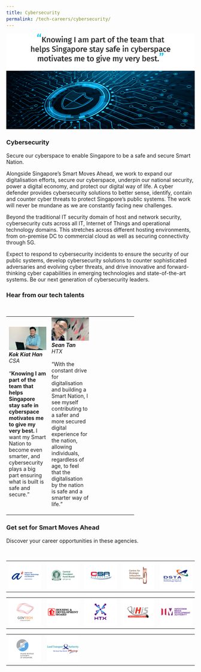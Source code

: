 ```yaml
---
title: Cybersecurity
permalink: /tech-careers/cybersecurity/
---
```

![](/images/hero-cybersecurity.jpg)

### **Cybersecurity**

Secure our cyberspace to enable Singapore to be a safe and secure Smart Nation. 

Alongside Singapore’s Smart Moves Ahead, we work to expand our digitalisation efforts, secure our cyberspace, underpin our national security, power a digital economy, and protect our digital way of life. A cyber defender provides cybersecurity solutions to better sense, identify, contain and counter cyber threats to protect Singapore’s public systems. The work will never be mundane as we are constantly facing new challenges. 

Beyond the traditional IT security domain of host and network security, cybersecurity cuts across all IT, Internet of Things and operational technology domains. This stretches across different hosting environments, from on-premise DC to commercial cloud as well as securing connectivity through 5G. 

Expect to respond to cybersecurity incidents to ensure the security of our public systems, develop cybersecurity solutions to counter sophisticated adversaries and evolving cyber threats, and drive innovative and forward-thinking cyber capabilities in emerging technologies and state-of-the-art systems. Be our next generation of cybersecurity leaders.


### **Hear from our tech talents**

<table width="300px">
<tbody><br>
      <td width="100px">
      <img src="/images/kok-kiat-han.png" alt="Kok Kiat Han" title="Tech Talent" /><br><em><strong>Kok Kiat Han</strong><br>CSA</em><br><br>“<strong>Knowing I am part of the team that helps Singapore stay safe in cyberspace motivates me to give my very best.</strong> I want my Smart Nation to become even smarter, and cybersecurity plays a big part ensuring what is built is safe and secure.”<br><br>
      </td>
      <td width="100px">
      <img src="/images/sean-tan.png" alt="Sean Tan" title="Tech Talent" /><br><em><strong>Sean Tan</strong><br>HTX</em><br><br>“With the constant drive for digitalisation and building a Smart Nation, I see myself contributing to a safer and more secured digital experience for the nation, allowing individuals, regardless of age, to feel that the digitalisation by the nation is safe and a smarter way of life.”<br><br>
      </td>
			<td width="100px">
      <img src="/images/hidden.gif"><br><br>
      </td>
  </tbody>
</table>

### **Get set for Smart Moves Ahead**
Discover your career opportunities in these agencies.

<table width="500px">
<tbody><br>
      <td width="100px"><a href="https://careers.a-star.edu.sg/" target="new"><img src="/images/logo-astar.png" alt="ASTAR" title="ASTAR"/></a></td>
      <td width="100px"><a href="https://www.cpf.gov.sg/members/careers" target="new"><img src="/images/logo-cpf.png" alt="CPFB" title="CPFB"/></a></td>
      <td width="100px"><a href="https://www.csa.gov.sg/careers/overview" target="new"><img src="/images/logo-csa.png" alt="A-Star" title="A-Star"/></a></td>
      <td width="100px"><a href="https://www.csit.gov.sg/" target="new"><img src="/images/logo-csit.png" alt="CSIT" title="CSIT"/></a></td>
      <td width="100px"><a href="https://careers.pageuppeople.com/845/cw/en/listing/" target="new"><img src="/images/logo-dsta.png" alt="DSTA" title="DSTA"/></a></td>
</tbody>
</table>

<table width="500px">
<tbody>
      <td width="100px"><a href="https://go.gov.sg/GovTechCareers" target="new"><img src="/images/logo-govtech.png" alt="A-Star" title="A-Star"/></a></td>
      <td width="100px"><a href="https://www.hdb.gov.sg/cs/infoweb/about-us/careers/career-opportunities" target="new"><img src="/images/logo-hdb.png" alt="HDB" title="HDB"/></a></td>
      <td width="100px"><a href="https://www.htx.gov.sg/join-us/careers" target="new"><img src="/images/logo-htx.png" alt="HTX" title="HTX"/></a></td>
      <td width="100px"><a href="https://www.ihis.com.sg/careers" target="new"><img src="/images/logo-ihis.png" alt="iHIS" title="iHIS"/></a></td>
      <td width="100px"><a href="https://www.imda.gov.sg/Who-We-Are/careers" target="new"><img src="/images/logo-imda.png" alt="IMDA" title="IMDA"/></a></td> 
</tbody>
</table>

<table width="500px">
<tbody>
      <td width="100px"><a href="https://www.iras.gov.sg/irashome/Careers/" target="new"><img src="/images/logo-iras.png" alt="IRAS" title="IRAS"/></a></td>
      <td width="100px"><a href="https://careers.pageuppeople.com/688/cwlive/en/listing/" target="new"><img src="/images/logo-lta.png" alt="LTA" title="LTA"/></a></td>  
      <td width="100px"><img src="/images/hidden.gif"></td>
      <td width="100px"><img src="/images/hidden.gif"></td>
      <td width="100px"><img src="/images/hidden.gif"></td>
</tbody>
</table>